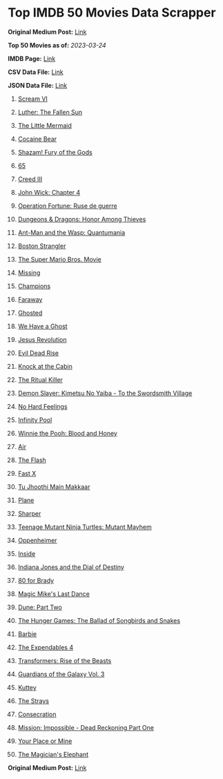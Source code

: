 # Top IMDB 50 Movies Data Scrapper

**Original Medium Post:** [Link](https://medium.com/@nishantsahoo/which-movie-should-i-watch-5c83a3c0f5b1) 

**Top 50 Movies as of:** _2023-03-24_

**IMDB Page:** [Link](http://www.imdb.com/search/title?release_date=2023,2023&title_type=feature)

**CSV Data File:** [Link](/Data/data.csv)

**JSON Data File:** [Link](/Data/data.json)

1. [Scream VI](https://www.imdb.com/title/tt17663992/?ref_=adv_li_tt)

2. [Luther: The Fallen Sun](https://www.imdb.com/title/tt3155298/?ref_=adv_li_tt)

3. [The Little Mermaid](https://www.imdb.com/title/tt5971474/?ref_=adv_li_tt)

4. [Cocaine Bear](https://www.imdb.com/title/tt14209916/?ref_=adv_li_tt)

5. [Shazam! Fury of the Gods](https://www.imdb.com/title/tt10151854/?ref_=adv_li_tt)

6. [65](https://www.imdb.com/title/tt12261776/?ref_=adv_li_tt)

7. [Creed III](https://www.imdb.com/title/tt11145118/?ref_=adv_li_tt)

8. [John Wick: Chapter 4](https://www.imdb.com/title/tt10366206/?ref_=adv_li_tt)

9. [Operation Fortune: Ruse de guerre](https://www.imdb.com/title/tt7985704/?ref_=adv_li_tt)

10. [Dungeons & Dragons: Honor Among Thieves](https://www.imdb.com/title/tt2906216/?ref_=adv_li_tt)

11. [Ant-Man and the Wasp: Quantumania](https://www.imdb.com/title/tt10954600/?ref_=adv_li_tt)

12. [Boston Strangler](https://www.imdb.com/title/tt2560078/?ref_=adv_li_tt)

13. [The Super Mario Bros. Movie](https://www.imdb.com/title/tt6718170/?ref_=adv_li_tt)

14. [Missing](https://www.imdb.com/title/tt10855768/?ref_=adv_li_tt)

15. [Champions](https://www.imdb.com/title/tt15339570/?ref_=adv_li_tt)

16. [Faraway](https://www.imdb.com/title/tt18747542/?ref_=adv_li_tt)

17. [Ghosted](https://www.imdb.com/title/tt15326988/?ref_=adv_li_tt)

18. [We Have a Ghost](https://www.imdb.com/title/tt7798604/?ref_=adv_li_tt)

19. [Jesus Revolution](https://www.imdb.com/title/tt10098448/?ref_=adv_li_tt)

20. [Evil Dead Rise](https://www.imdb.com/title/tt13345606/?ref_=adv_li_tt)

21. [Knock at the Cabin](https://www.imdb.com/title/tt15679400/?ref_=adv_li_tt)

22. [The Ritual Killer](https://www.imdb.com/title/tt13141250/?ref_=adv_li_tt)

23. [Demon Slayer: Kimetsu No Yaiba - To the Swordsmith Village](https://www.imdb.com/title/tt26537229/?ref_=adv_li_tt)

24. [No Hard Feelings](https://www.imdb.com/title/tt15671028/?ref_=adv_li_tt)

25. [Infinity Pool](https://www.imdb.com/title/tt10365998/?ref_=adv_li_tt)

26. [Winnie the Pooh: Blood and Honey](https://www.imdb.com/title/tt19623240/?ref_=adv_li_tt)

27. [Air](https://www.imdb.com/title/tt16419074/?ref_=adv_li_tt)

28. [The Flash](https://www.imdb.com/title/tt0439572/?ref_=adv_li_tt)

29. [Fast X](https://www.imdb.com/title/tt5433140/?ref_=adv_li_tt)

30. [Tu Jhoothi Main Makkaar](https://www.imdb.com/title/tt8672856/?ref_=adv_li_tt)

31. [Plane](https://www.imdb.com/title/tt5884796/?ref_=adv_li_tt)

32. [Sharper](https://www.imdb.com/title/tt12573454/?ref_=adv_li_tt)

33. [Teenage Mutant Ninja Turtles: Mutant Mayhem](https://www.imdb.com/title/tt8589698/?ref_=adv_li_tt)

34. [Oppenheimer](https://www.imdb.com/title/tt15398776/?ref_=adv_li_tt)

35. [Inside](https://www.imdb.com/title/tt14781036/?ref_=adv_li_tt)

36. [Indiana Jones and the Dial of Destiny](https://www.imdb.com/title/tt1462764/?ref_=adv_li_tt)

37. [80 for Brady](https://www.imdb.com/title/tt18079362/?ref_=adv_li_tt)

38. [Magic Mike's Last Dance](https://www.imdb.com/title/tt16280138/?ref_=adv_li_tt)

39. [Dune: Part Two](https://www.imdb.com/title/tt15239678/?ref_=adv_li_tt)

40. [The Hunger Games: The Ballad of Songbirds and Snakes](https://www.imdb.com/title/tt10545296/?ref_=adv_li_tt)

41. [Barbie](https://www.imdb.com/title/tt1517268/?ref_=adv_li_tt)

42. [The Expendables 4](https://www.imdb.com/title/tt3291150/?ref_=adv_li_tt)

43. [Transformers: Rise of the Beasts](https://www.imdb.com/title/tt5090568/?ref_=adv_li_tt)

44. [Guardians of the Galaxy Vol. 3](https://www.imdb.com/title/tt6791350/?ref_=adv_li_tt)

45. [Kuttey](https://www.imdb.com/title/tt15281704/?ref_=adv_li_tt)

46. [The Strays](https://www.imdb.com/title/tt16437278/?ref_=adv_li_tt)

47. [Consecration](https://www.imdb.com/title/tt14993352/?ref_=adv_li_tt)

48. [Mission: Impossible - Dead Reckoning Part One](https://www.imdb.com/title/tt9603212/?ref_=adv_li_tt)

49. [Your Place or Mine](https://www.imdb.com/title/tt12823454/?ref_=adv_li_tt)

50. [The Magician's Elephant](https://www.imdb.com/title/tt2560092/?ref_=adv_li_tt)

**Original Medium Post:** [Link](https://medium.com/@nishantsahoo/which-movie-should-i-watch-5c83a3c0f5b1) 
